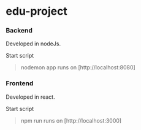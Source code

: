 # edu-project

### Backend
Developed in nodeJs.

Start script
> nodemon app
runs on [http://localhost:8080]

### Frontend
Developed in react.

Start script
> npm run
runs on [http://localhost:3000]